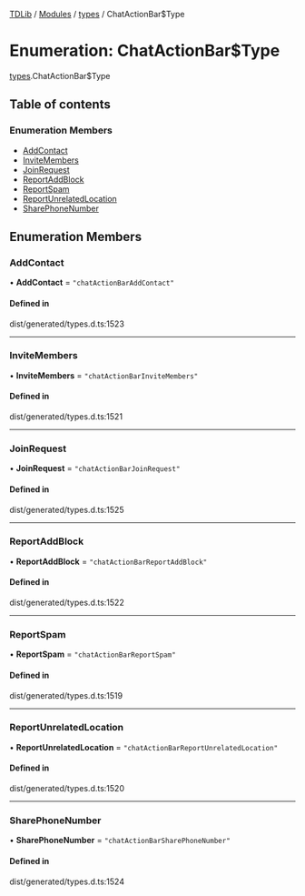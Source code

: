 [TDLib](../README.md) / [Modules](../modules.md) / [types](../modules/types.md) / ChatActionBar$Type

# Enumeration: ChatActionBar$Type

[types](../modules/types.md).ChatActionBar$Type

## Table of contents

### Enumeration Members

- [AddContact](types.ChatActionBar_Type.md#addcontact)
- [InviteMembers](types.ChatActionBar_Type.md#invitemembers)
- [JoinRequest](types.ChatActionBar_Type.md#joinrequest)
- [ReportAddBlock](types.ChatActionBar_Type.md#reportaddblock)
- [ReportSpam](types.ChatActionBar_Type.md#reportspam)
- [ReportUnrelatedLocation](types.ChatActionBar_Type.md#reportunrelatedlocation)
- [SharePhoneNumber](types.ChatActionBar_Type.md#sharephonenumber)

## Enumeration Members

### AddContact

• **AddContact** = ``"chatActionBarAddContact"``

#### Defined in

dist/generated/types.d.ts:1523

___

### InviteMembers

• **InviteMembers** = ``"chatActionBarInviteMembers"``

#### Defined in

dist/generated/types.d.ts:1521

___

### JoinRequest

• **JoinRequest** = ``"chatActionBarJoinRequest"``

#### Defined in

dist/generated/types.d.ts:1525

___

### ReportAddBlock

• **ReportAddBlock** = ``"chatActionBarReportAddBlock"``

#### Defined in

dist/generated/types.d.ts:1522

___

### ReportSpam

• **ReportSpam** = ``"chatActionBarReportSpam"``

#### Defined in

dist/generated/types.d.ts:1519

___

### ReportUnrelatedLocation

• **ReportUnrelatedLocation** = ``"chatActionBarReportUnrelatedLocation"``

#### Defined in

dist/generated/types.d.ts:1520

___

### SharePhoneNumber

• **SharePhoneNumber** = ``"chatActionBarSharePhoneNumber"``

#### Defined in

dist/generated/types.d.ts:1524
